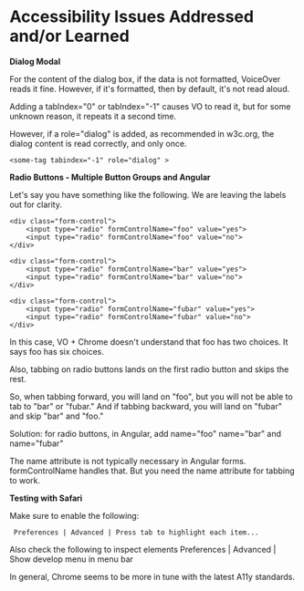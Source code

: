 # Accessibility Issues Addressed and/or Learned

**Dialog Modal**

For the content of the dialog box, if the data is not formatted, VoiceOver reads it fine. However, if it's formatted, then by default, it's not read aloud. 

Adding a tabIndex="0" or tabIndex="-1" causes VO to read it, but for some unknown reason, it repeats it a second time.

However, if a role="dialog" is added, as recommended in w3c.org, the dialog 
content is read correctly, and only once.

    <some-tag tabindex="-1" role="dialog" >

**Radio Buttons - Multiple Button Groups and Angular**

Let's say you have something like the following. We are leaving the labels out
for clarity.

    <div class="form-control">
        <input type="radio" formControlName="foo" value="yes">
        <input type="radio" formControlName="foo" value="no">
    </div>

    <div class="form-control">
        <input type="radio" formControlName="bar" value="yes">
        <input type="radio" formControlName="bar" value="no">
    </div>

    <div class="form-control">
        <input type="radio" formControlName="fubar" value="yes">
        <input type="radio" formControlName="fubar" value="no">
    </div>

In this case, VO + Chrome doesn't understand that foo has two choices. It says
foo has six choices. 

Also, tabbing on radio buttons lands on the first radio button and skips the rest. 

So, when tabbing forward, you will land on "foo", but you will not be able to tab to "bar" or "fubar." And if tabbing backward, you will land on "fubar" and skip "bar" and "foo."

Solution: for radio buttons, in Angular, add name="foo" name="bar" and name="fubar"

The name attribute is not typically necessary in Angular forms. formControlName handles that. But you need the name attribute for tabbing to work. 

**Testing with Safari**

Make sure to enable the following:

     Preferences | Advanced | Press tab to highlight each item...

Also check the following to inspect elements
     Preferences | Advanced | Show develop menu in menu bar 


In general, Chrome seems to be more in tune with the latest A11y standards.


